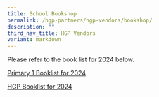 ```yaml
---
title: School Bookshop
permalink: /hgp-partners/hgp-vendors/bookshop/
description: ""
third_nav_title: HGP Vendors
variant: markdown
---
```

Please refer to the book list for 2024 below.

[Primary 1 Booklist for 2024](/files/p1%20booklist%20for%202024.pdf)

[HGP Booklist for 2024](https://drive.google.com/drive/folders/158L2GLUEuH_4maVirJP8aFbuI2zkyFSy?usp=sharing)
